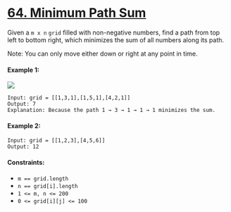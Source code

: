 # [64. Minimum Path Sum](https://leetcode.com/problems/minimum-path-sum/description/)

Given a ```m x n``` ```grid``` filled with non-negative numbers, find a path from top left to bottom right, which minimizes the sum of all numbers along its path.

Note: You can only move either down or right at any point in time.


#### Example 1:
![](https://assets.leetcode.com/uploads/2020/11/05/minpath.jpg) <br>
```
Input: grid = [[1,3,1],[1,5,1],[4,2,1]]
Output: 7
Explanation: Because the path 1 → 3 → 1 → 1 → 1 minimizes the sum.
```

#### Example 2:
```
Input: grid = [[1,2,3],[4,5,6]]
Output: 12
```

#### Constraints:

* ```m == grid.length```
* ```n == grid[i].length```
* ```1 <= m, n <= 200```
* ```0 <= grid[i][j] <= 100```
